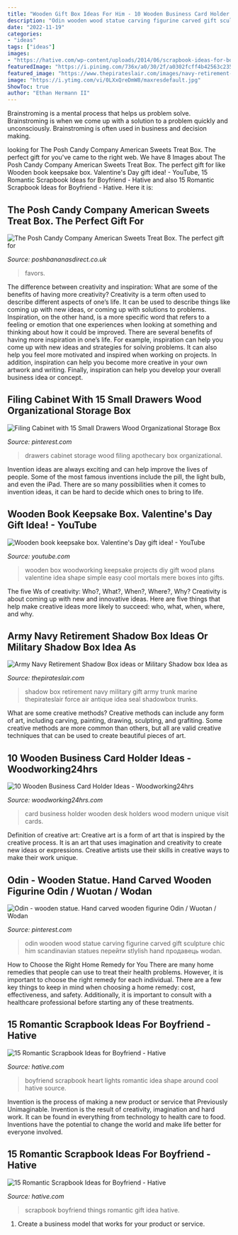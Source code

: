 ```yaml
---
title: "Wooden Gift Box Ideas For Him - 10 Wooden Business Card Holder Ideas"
description: "Odin wooden wood statue carving figurine carved gift sculpture chic him scandinavian statues перейти stlylish hand продавець wodan"
date: "2022-11-19"
categories:
- "ideas"
tags: ["ideas"]
images:
- "https://hative.com/wp-content/uploads/2014/06/scrapbook-ideas-for-boyfriend/15-scrapbook-ideas-for-lovers.jpg"
featuredImage: "https://i.pinimg.com/736x/a0/30/2f/a0302fcff4b42563c235426cdae028bc.jpg"
featured_image: "https://www.thepirateslair.com/images/navy-retirement-shadow-box-ideas/cwoastiles-shadowbox-3a.jpg"
image: "https://i.ytimg.com/vi/0LXxQreDmW8/maxresdefault.jpg"
ShowToc: true
author: "Ethan Hermann II"
---
```



Brainstroming is a mental process that helps us problem solve. Brainstroming is when we come up with a solution to a problem quickly and unconsciously. Brainstroming is often used in business and decision making.

	

		
looking for The Posh Candy Company American Sweets Treat Box. The perfect gift for you've came to the right web. We have 8 Images about The Posh Candy Company American Sweets Treat Box. The perfect gift for like Wooden book keepsake box. Valentine&#039;s Day gift idea! - YouTube, 15 Romantic Scrapbook Ideas for Boyfriend - Hative and also 15 Romantic Scrapbook Ideas for Boyfriend - Hative. Here it is:
		
    
## The Posh Candy Company American Sweets Treat Box. The Perfect Gift For

<img loading=lazy src="https://17.cdn.ekm.net/ekmps/shops/lehan/images/the-posh-candy-company-american-sweets-treat-box-9969-p.jpg?w=750&amp;h=1000&amp;v=1BF320FB-069F-421A-9EFD-DBA9BEDD45B8" onerror="this.onerror=null;this.src='https://tse4.mm.bing.net/th?id=OIP.KVwIXRsulRmYSwS7LRxy3wHaJ4&amp;pid=15.1';" alt="The Posh Candy Company American Sweets Treat Box. The perfect gift for">

_Source: poshbananasdirect.co.uk_

>favors. 

	

The difference between creativity and inspiration: What are some of the benefits of having more creativity?
Creativity is a term often used to describe different aspects of one’s life. It can be used to describe things like coming up with new ideas, or coming up with solutions to problems. Inspiration, on the other hand, is a more specific word that refers to a feeling or emotion that one experiences when looking at something and thinking about how it could be improved.
There are several benefits of having more inspiration in one’s life. For example, inspiration can help you come up with new ideas and strategies for solving problems. It can also help you feel more motivated and inspired when working on projects. In addition, inspiration can help you become more creative in your own artwork and writing. Finally, inspiration can help you develop your overall business idea or concept.

    
## Filing Cabinet With 15 Small Drawers Wood Organizational Storage Box

<img loading=lazy src="https://i.pinimg.com/736x/85/7c/2a/857c2abeea4668a5802a4c85fc3e9f5a--small-drawers-filing-cabinet.jpg" onerror="this.onerror=null;this.src='https://tse4.mm.bing.net/th?id=OIP.8QGsfNWBTetvPO_pVJujJAHaLK&amp;pid=15.1';" alt="Filing Cabinet with 15 Small Drawers Wood Organizational Storage Box">

_Source: pinterest.com_

>drawers cabinet storage wood filing apothecary box organizational. 

	

Invention ideas are always exciting and can help improve the lives of people. Some of the most famous inventions include the pill, the light bulb, and even the iPad. There are so many possibilities when it comes to invention ideas, it can be hard to decide which ones to bring to life.

    
## Wooden Book Keepsake Box. Valentine&#039;s Day Gift Idea! - YouTube

<img loading=lazy src="https://i.ytimg.com/vi/0LXxQreDmW8/maxresdefault.jpg" onerror="this.onerror=null;this.src='https://tse1.mm.bing.net/th?id=OIP.yYi7EoNME4wAtlmlPeS9lAHaEK&amp;pid=15.1';" alt="Wooden book keepsake box. Valentine&#039;s Day gift idea! - YouTube">

_Source: youtube.com_

>wooden box woodworking keepsake projects diy gift wood plans valentine idea shape simple easy cool mortals mere boxes into gifts. 

	

The five Ws of creativity: Who?, What?, When?, Where?, Why?
Creativity is about coming up with new and innovative ideas. Here are five things that help make creative ideas more likely to succeed: who, what, when, where, and why.

    
## Army Navy Retirement Shadow Box Ideas Or Military Shadow Box Idea As

<img loading=lazy src="https://www.thepirateslair.com/images/navy-retirement-shadow-box-ideas/cwoastiles-shadowbox-3a.jpg" onerror="this.onerror=null;this.src='https://tse3.mm.bing.net/th?id=OIP.2yWyQNcNYJZaGdUr5JgUnAHaFj&amp;pid=15.1';" alt="Army Navy Retirement Shadow Box ideas or Military Shadow box Idea as">

_Source: thepirateslair.com_

>shadow box retirement navy military gift army trunk marine thepirateslair force air antique idea seal shadowbox trunks. 

	

What are some creative methods?
Creative methods can include any form of art, including carving, painting, drawing, sculpting, and grafiting. Some creative methods are more common than others, but all are valid creative techniques that can be used to create beautiful pieces of art.

    
## 10 Wooden Business Card Holder Ideas - Woodworking24hrs

<img loading=lazy src="https://www.woodworking24hrs.com/wp-content/uploads/2019/06/3-2.jpg" onerror="this.onerror=null;this.src='https://tse1.mm.bing.net/th?id=OIP.0btiCZvnY7-7Rsp620egLQHaLG&amp;pid=15.1';" alt="10 Wooden Business Card Holder Ideas - Woodworking24hrs">

_Source: woodworking24hrs.com_

>card business holder wooden desk holders wood modern unique visit cards. 

	

Definition of creative art:
Creative art is a form of art that is inspired by the creative process. It is an art that uses imagination and creativity to create new ideas or expressions. Creative artists use their skills in creative ways to make their work unique.

    
## Odin - Wooden Statue. Hand Carved Wooden Figurine Odin / Wuotan / Wodan

<img loading=lazy src="https://i.pinimg.com/736x/a0/30/2f/a0302fcff4b42563c235426cdae028bc.jpg" onerror="this.onerror=null;this.src='https://tse4.mm.bing.net/th?id=OIP.DLkZG30WKYWjYhVl2ht9ZQHaLH&amp;pid=15.1';" alt="Odin - wooden statue. Hand carved wooden figurine Odin / Wuotan / Wodan">

_Source: pinterest.com_

>odin wooden wood statue carving figurine carved gift sculpture chic him scandinavian statues перейти stlylish hand продавець wodan. 

	

How to Choose the Right Home Remedy for You
There are many home remedies that people can use to treat their health problems. However, it is important to choose the right remedy for each individual. There are a few key things to keep in mind when choosing a home remedy: cost, effectiveness, and safety. Additionally, it is important to consult with a healthcare professional before starting any of these treatments.

    
## 15 Romantic Scrapbook Ideas For Boyfriend - Hative

<img loading=lazy src="https://hative.com/wp-content/uploads/2014/06/scrapbook-ideas-for-boyfriend/4-scrapbook-ideas-for-boyfriend.jpg" onerror="this.onerror=null;this.src='https://tse1.mm.bing.net/th?id=OIP.dG64a9go7AdZRZwa_bpnJgHaHa&amp;pid=15.1';" alt="15 Romantic Scrapbook Ideas for Boyfriend - Hative">

_Source: hative.com_

>boyfriend scrapbook heart lights romantic idea shape around cool hative source. 

	

Invention is the process of making a new product or service that Previously Unimaginable. Invention is the result of creativity, imagination and hard work. It can be found in everything from technology to health care to food. Inventions have the potential to change the world and make life better for everyone involved.

    
## 15 Romantic Scrapbook Ideas For Boyfriend - Hative

<img loading=lazy src="https://hative.com/wp-content/uploads/2014/06/scrapbook-ideas-for-boyfriend/15-scrapbook-ideas-for-lovers.jpg" onerror="this.onerror=null;this.src='https://tse3.mm.bing.net/th?id=OIP.yVe2dgRCo143V2Jw0D_N3AHaHa&amp;pid=15.1';" alt="15 Romantic Scrapbook Ideas for Boyfriend - Hative">

_Source: hative.com_

>scrapbook boyfriend things romantic gift idea hative. 

	

1. Create a business model that works for your product or service.

